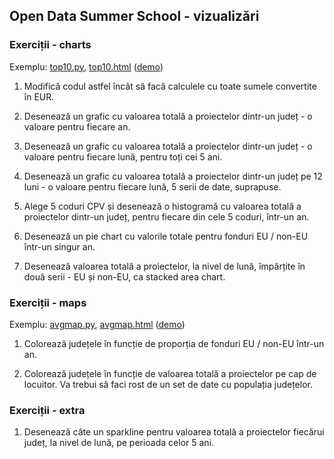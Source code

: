 ## Open Data Summer School - vizualizări


### Exerciții - charts

Exemplu: [top10.py](top10.py), [top10.html](top10.html) ([demo](https://rawgit.com/mgax/workshop-odss-vis/master/top10.html))

1. Modifică codul astfel încât să facă calculele cu toate sumele convertite în
   EUR.

2. Desenează un grafic cu valoarea totală a proiectelor dintr-un județ - o
   valoare pentru fiecare an.

3. Desenează un grafic cu valoarea totală a proiectelor dintr-un județ - o
   valoare pentru fiecare lună, pentru toți cei 5 ani.

4. Desenează un grafic cu valoarea totală a proiectelor dintr-un județ pe 12
   luni - o valoare pentru fiecare lună, 5 serii de date, suprapuse.

5. Alege 5 coduri CPV și desenează o histogramă cu valoarea totală a
   proiectelor dintr-un județ, pentru fiecare din cele 5 coduri, într-un an.

6. Desenează un pie chart cu valorile totale pentru fonduri EU / non-EU într-un
   singur an.

7. Desenează valoarea totală a proiectelor, la nivel de lună, împărțite în două
   serii - EU și non-EU, ca stacked area chart.


### Exerciții - maps

Exemplu: [avgmap.py](avgmap.py), [avgmap.html](avgmap.html) ([demo](https://rawgit.com/mgax/workshop-odss-vis/master/avgmap.html))

1. Colorează județele în funcție de proporția de fonduri EU / non-EU într-un
   an.

2. Colorează județele în funcție de valoarea totală a proiectelor pe cap de
   locuitor. Va trebui să faci rost de un set de date cu populația județelor.


### Exerciții - extra

1. Desenează câte un sparkline pentru valoarea totală a proiectelor fiecărui
   județ, la nivel de lună, pe perioada celor 5 ani.

